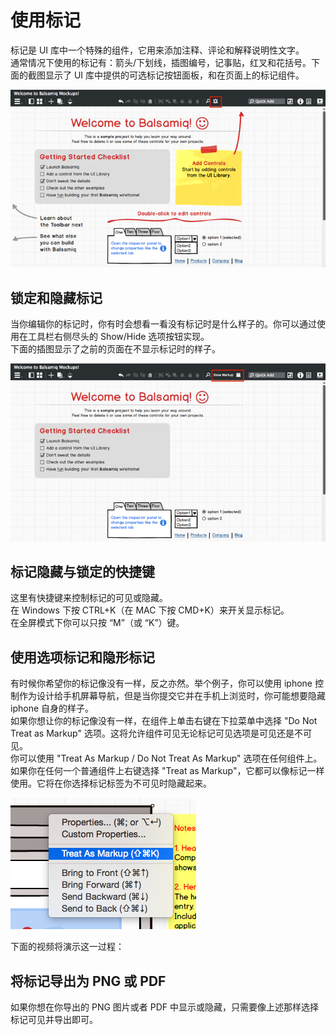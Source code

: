 # 使用标记

标记是 UI 库中一个特殊的组件，它用来添加注释、评论和解释说明性文字。  
通常情况下使用的标记有：箭头/下划线，插图编号，记事贴，红叉和花括号。下面的截图显示了 UI 库中提供的可选标记按钮面板，和在页面上的标记组件。  

![markup-on.png](images/markup-on.png)

## 锁定和隐藏标记

当你编辑你的标记时，你有时会想看一看没有标记时是什么样子的。你可以通过使用在工具栏右侧尽头的 Show/Hide 选项按钮实现。  
下面的插图显示了之前的页面在不显示标记时的样子。  

![markup-off.png](images/markup-off.png)

## 标记隐藏与锁定的快捷键

这里有快捷键来控制标记的可见或隐藏。  
在 Windows 下按 CTRL+K（在 MAC 下按 CMD+K）来开关显示标记。  
在全屏模式下你可以只按 “M”（或 “K”）键。  
## 使用选项标记和隐形标记

有时候你希望你的标记像没有一样，反之亦然。举个例子，你可以使用 iphone 控制作为设计给手机屏幕导航，但是当你提交它并在手机上浏览时，你可能想要隐藏 iphone 自身的样子。  
如果你想让你的标记像没有一样，在组件上单击右键在下拉菜单中选择 "Do Not Treat as Markup" 选项。这将允许组件可见无论标记可见选项是可见还是不可见。  
你可以使用 "Treat As Markup / Do Not Treat As Markup" 选项在任何组件上。如果你在任何一个普通组件上右键选择 "Treat as Markup"，它都可以像标记一样使用。它将在你选择标记标签为不可见时隐藏起来。  

![markup-nonmarkup.png](images/markup-nonmarkup.png)

下面的视频将演示这一过程：

## 将标记导出为 PNG 或 PDF  

如果你想在你导出的 PNG 图片或者 PDF 中显示或隐藏，只需要像上述那样选择标记可见并导出即可。